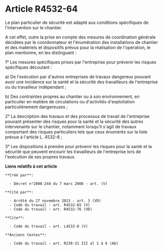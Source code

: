 # Article R4532-64

Le plan particulier de sécurité est adapté aux conditions spécifiques de l'intervention sur le chantier. 

A cet effet, outre la prise en compte des mesures de coordination générale décidées par le coordonnateur et l'énumération des
installations de chantier et des matériels et dispositifs prévus pour la réalisation de l'opération, le plan mentionne, en
les distinguant : 

1° Les mesures spécifiques prises par l'entreprise pour prévenir les risques spécifiques découlant : 

a) De l'exécution par d'autres entreprises de travaux dangereux pouvant avoir une incidence sur la santé et la sécurité des
travailleurs de l'entreprise ou du travailleur indépendant ; 

b) Des contraintes propres au chantier ou à son environnement, en particulier en matière de circulations ou d'activités
d'exploitation particulièrement dangereuses ; 

2° La description des travaux et des processus de travail de l'entreprise pouvant présenter des risques pour la santé et la
sécurité des autres intervenants sur le chantier, notamment lorsqu'il s'agit de travaux comportant des risques particuliers
tels que ceux énumérés sur la liste prévue à l'article L. 4532-8 ; 

3° Les dispositions à prendre pour prévenir les risques pour la santé et la sécurité que peuvent encourir les travailleurs de
l'entreprise lors de l'exécution de ses propres travaux.

**Liens relatifs à cet article**

	**Créé par**:

	  - Décret n°2008-244 du 7 mars 2008 - art. (V)

	**Cité par**:

	  - Arrêté du 27 novembre 2013 - art. 3 (VD)
	  - Code du travail - art. R4532-65 (V)
	  - Code du travail - art. R4532-76 (VD)

	**Cite**:

	  - Code du travail - art. L4532-8 (V)

	**Anciens textes**:

	  - Code du travail - art. R238-31 III al 1 à 6 (Ab)
